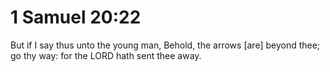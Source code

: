 # 1 Samuel 20:22

But if I say thus unto the young man, Behold, the arrows [are] beyond thee; go thy way: for the LORD hath sent thee away.